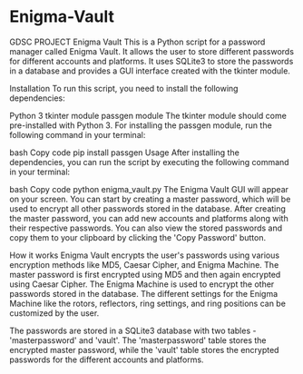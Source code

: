 # Enigma-Vault
GDSC PROJECT
Enigma Vault
This is a Python script for a password manager called Enigma Vault. It allows the user to store different passwords for different accounts and platforms. It uses SQLite3 to store the passwords in a database and provides a GUI interface created with the tkinter module.

Installation
To run this script, you need to install the following dependencies:

Python 3
tkinter module
passgen module
The tkinter module should come pre-installed with Python 3. For installing the passgen module, run the following command in your terminal:

bash
Copy code
pip install passgen
Usage
After installing the dependencies, you can run the script by executing the following command in your terminal:

bash
Copy code
python enigma_vault.py
The Enigma Vault GUI will appear on your screen. You can start by creating a master password, which will be used to encrypt all other passwords stored in the database. After creating the master password, you can add new accounts and platforms along with their respective passwords. You can also view the stored passwords and copy them to your clipboard by clicking the 'Copy Password' button.

How it works
Enigma Vault encrypts the user's passwords using various encryption methods like MD5, Caesar Cipher, and Enigma Machine. The master password is first encrypted using MD5 and then again encrypted using Caesar Cipher. The Enigma Machine is used to encrypt the other passwords stored in the database. The different settings for the Enigma Machine like the rotors, reflectors, ring settings, and ring positions can be customized by the user.

The passwords are stored in a SQLite3 database with two tables - 'masterpassword' and 'vault'. The 'masterpassword' table stores the encrypted master password, while the 'vault' table stores the encrypted passwords for the different accounts and platforms.
